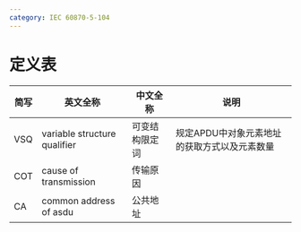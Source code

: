 ```yaml
---
category: IEC 60870-5-104
---
```

# 定义表

| 简写  | 英文全称                         | 中文全称    | 说明                       |
| --- | ---------------------------- | ------- | ------------------------ |
| VSQ | variable structure qualifier | 可变结构限定词 | 规定APDU中对象元素地址的获取方式以及元素数量 |
| COT | cause of transmission        | 传输原因    |                          |
| CA  | common address of asdu       | 公共地址    |                          |
